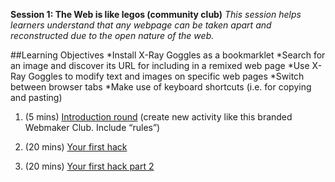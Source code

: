 **Session 1: The Web is like legos (community club)** *This session helps learners understand that any webpage can be taken apart and reconstructed due to the open nature of the web.*

##Learning Objectives
*Install X-Ray Goggles as a bookmarklet
*Search for an image and discover its URL for including in a remixed web page
*Use X-Ray Goggles to modify text and images on specific web pages
*Switch between browser tabs
*Make use of keyboard shortcuts (i.e. for copying and pasting) 

1. (5 mins) [Introduction round](https://laura.makes.org/thimble/introductions-and-setup ) (create new activity like this branded Webmaker Club. Include “rules”)

2. (20 mins) [Your first hack](https://tbx.makes.org/thimble/your-first-hack)

3. (20 mins) [Your first hack part 2](https://tbx.makes.org/thimble/maker-party-your-first-hack-pt-2)